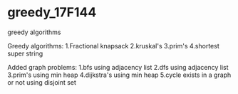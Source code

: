 # greedy_17F144
greedy algorithms

Greedy algorithms:
1.Fractional knapsack 
2.kruskal's
3.prim's
4.shortest super string 

Added graph problems:
1.bfs using adjacency list
2.dfs using adjacency list
3.prim's using min heap
4.dijkstra's using min heap
5.cycle exists in a graph or not using disjoint set

